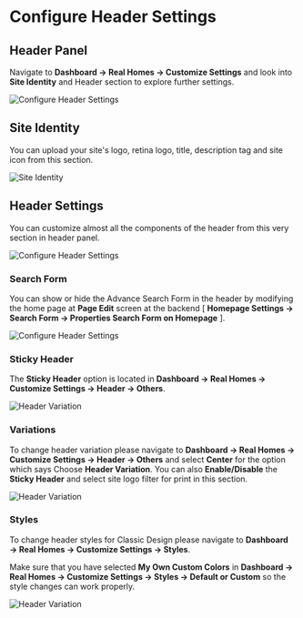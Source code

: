 # Configure Header Settings

## **Header Panel**

Navigate to **Dashboard → Real Homes → Customize Settings** and look into **Site Identity** and Header section to explore further settings.

![Configure Header Settings](images/home-setup/header_settings.png)

## **Site Identity**

You can upload your site's logo, retina logo, title, description tag and site icon from this section.

![Site Identity](images/home-setup/site-identity.png)

## **Header Settings**

You can customize almost all the components of the header from this very section in header panel.

![Configure Header Settings](images/home-setup/header_classic.png)

### **Search Form**

You can show or hide the Advance Search Form in the header by modifying the home page at **Page Edit** screen at the backend [ **Homepage Settings → Search Form → Properties Search Form on Homepage** ].

![Configure Header Settings](images/header/header_search_form__classic.png)

### **Sticky Header**

The **Sticky Header** option is located in **Dashboard → Real Homes → Customize Settings → Header → Others**.

![Header Variation](images/header/sticky_header_modern.png)

### **Variations**

To change header variation please navigate to **Dashboard → Real Homes → Customize Settings → Header → Others** and select **Center** for the option which says Choose **Header Variation**. You can also **Enable/Disable** the **Sticky Header** and select site logo filter for print in this section.

![Header Variation](images/home-setup/header-variation.png)

### **Styles**

To change header styles for Classic Design please navigate to **Dashboard → Real Homes → Customize Settings → Styles**.

Make sure that you have selected **My Own Custom Colors** in **Dashboard → Real Homes → Customize Settings → Styles → Default or Custom** so the style changes can work properly.

![Header Variation](images/home-setup/header_styles_classic.png)